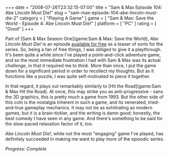 +++
date = "2008-07-26T23:32:15-07:00"
title = "Sam & Max Episode 104: Abe Lincoln Must Die!"
slug = "sam-max-episode-104-abe-lincoln-must-die-2"
category = [ "Playing A Game" ]
game = [ "Sam & Max: Save the World - Episode 4: Abe Lincoln Must Die!" ]
platform = [ "PC" ]
rating = [ "Good" ]
+++

Part of [Sam & Max Season One](game:Sam & Max: Save the World), <i>Abe Lincoln Must Die!</i> is an episode <a href="http://www.telltalegames.com/samandmax/lincolnmustdie">available for free</a> as a teaser of sorts for the series.  So, being a fan of free things, I was obliged to give it a playthrough.  It's been quite a while since I've played a point-and-click adventure game, and so the most immediate frustration I had with Sam & Max was its actual <i>challenge</i>, in that it required me to <i>think</i>.  More than once, I put the game down for a significant period in order to recollect my thoughts.  But as it functions like a puzzle, I was quite self-motivated to piece it together.

In that regard, it plays out remarkably similarly to [Hit the Road](game:Sam & Max Hit the Road).  At once, this may strike you as anti-progressive - sans the 3D graphics, this <i>is</i> pretty much a game from 1993.  But the other side of this coin is the nostalgia inherent in such a game, and its venerated, tried-and-true gameplay mechanics.  It may not be as exhilirating as modern games, but it is a brain-tickler, and the writing is damn good; honestly, the best comedy I have seen in any game.  And there's something to be said for the slow-paced relaxation factor of it, too.

<i>Abe Lincoln Must Die!</i>, while not the most "engaging" game I've played, has definitely succeeded in making me want to play more of the episodic series.

<i>Progress: Complete</i>
